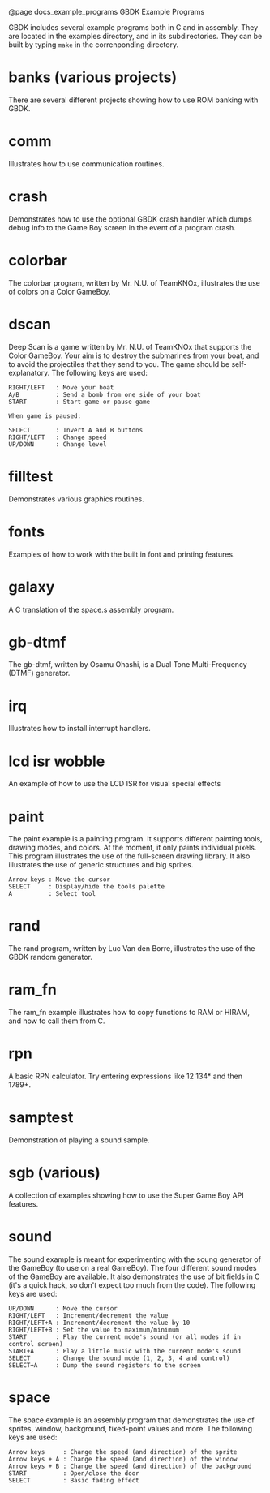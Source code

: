 @page docs_example_programs GBDK Example Programs


GBDK includes several example programs both in C and in assembly. They are located in the examples directory, and in its subdirectories. They can be built by typing `make` in the correnponding directory.


# banks (various projects)
There are several different projects showing how to use ROM banking with GBDK.


# comm
Illustrates how to use communication routines.


# crash
Demonstrates how to use the optional GBDK crash handler which dumps debug info to the Game Boy screen in the event of a program crash.


# colorbar
The colorbar program, written by Mr. N.U. of TeamKNOx, illustrates the use of colors on a Color GameBoy.


# dscan
Deep Scan is a game written by Mr. N.U. of TeamKNOx that supports the Color GameBoy. Your aim is to destroy the submarines from your boat, and to avoid the projectiles that they send to you. The game should be self-explanatory. The following keys are used:

    RIGHT/LEFT   : Move your boat
    A/B          : Send a bomb from one side of your boat
    START        : Start game or pause game

    When game is paused:

    SELECT       : Invert A and B buttons
    RIGHT/LEFT   : Change speed
    UP/DOWN      : Change level


# filltest
Demonstrates various graphics routines.


# fonts
Examples of how to work with the built in font and printing features.


# galaxy
A C translation of the space.s assembly program.


# gb-dtmf
The gb-dtmf, written by Osamu Ohashi, is a Dual Tone Multi-Frequency (DTMF) generator.


# irq
Illustrates how to install interrupt handlers.


# lcd isr wobble
An example of how to use the LCD ISR for visual special effects


# paint
The paint example is a painting program. It supports different painting tools, drawing modes, and colors. At the moment, it only paints individual pixels. This program illustrates the use of the full-screen drawing library. It also illustrates the use of generic structures and big sprites.

    Arrow keys : Move the cursor
    SELECT     : Display/hide the tools palette
    A          : Select tool


# rand
The rand program, written by Luc Van den Borre, illustrates the use of the GBDK random generator.


# ram_fn
The ram_fn example illustrates how to copy functions to RAM or HIRAM, and how to call them from C.


# rpn
A basic RPN calculator. Try entering expressions like 12 134* and then 1789+.


# samptest
Demonstration of playing a sound sample.


# sgb (various)
A collection of examples showing how to use the Super Game Boy API features.


# sound
The sound example is meant for experimenting with the soung generator of the GameBoy (to use on a real GameBoy). The four different sound modes of the GameBoy are available. It also demonstrates the use of bit fields in C (it's a quick hack, so don't expect too much from the code). The following keys are used:

    UP/DOWN      : Move the cursor
    RIGHT/LEFT   : Increment/decrement the value
    RIGHT/LEFT+A : Increment/decrement the value by 10
    RIGHT/LEFT+B : Set the value to maximum/minimum
    START        : Play the current mode's sound (or all modes if in control screen)
    START+A      : Play a little music with the current mode's sound
    SELECT       : Change the sound mode (1, 2, 3, 4 and control)
    SELECT+A     : Dump the sound registers to the screen


# space
The space example is an assembly program that demonstrates the use of sprites, window, background, fixed-point values and more. The following keys are used:

    Arrow keys     : Change the speed (and direction) of the sprite
    Arrow keys + A : Change the speed (and direction) of the window
    Arrow keys + B : Change the speed (and direction) of the background
    START          : Open/close the door
    SELECT         : Basic fading effect


